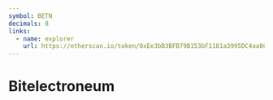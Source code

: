 ```yaml
---
symbol: BETN
decimals: 8
links:
  - name: explorer
    url: https://etherscan.io/token/0xEe3bB3BFB79B153bF1181a3995DC4aa8C4f037bB
---
```


# Bitelectroneum
